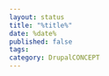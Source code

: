 ```yaml
---
layout: status
title: "%title%"
date: %date%
published: false
tags:
category: DrupalCONCEPT
---
```

